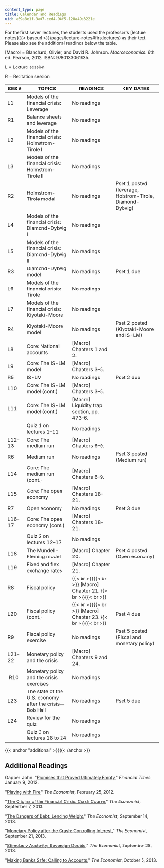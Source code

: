 ```yaml
---
content_type: page
title: Calendar and Readings
uid: a69a8e1f-3a07-ced4-98f5-128a49a3221e
---
```


For the first seven lectures, the students used the professor's [lecture notes]({{< baseurl >}}/pages/lecture-notes#firstlectures) as their text. Please also see the [additional readings](#additional) below the table.  

\[Macro\] = Blanchard, Olivier, and David R. Johnson. _Macroeconomics_. 6th ed. Pearson, 2012. ISBN: 9780133061635.

L = Lecture session

R = Recitation session

| SES # | TOPICS | READINGS | KEY DATES |
| --- | --- | --- | --- |
| L1 | Models of the financial crisis: Leverage | No readings | &nbsp; |
| R1 | Balance sheets and leverage | No readings | &nbsp; |
| L2 | Models of the financial crisis: Holmstrom-Tirole I | No readings | &nbsp; |
| L3 | Models of the financial crisis: Holmstrom-Tirole II | No readings | &nbsp; |
| R2 | Holmstrom-Tirole model | No readings | Pset 1 posted (leverage, Holstrom-Tirole, Diamond-Dybvig) |
| L4 | Models of the financial crisis: Diamond-Dybvig I | No readings | &nbsp; |
| L5 | Models of the financial crisis: Diamond-Dybvig II | No readings | &nbsp; |
| R3 | Diamond-Dybvig model | No readings | Pset 1 due |
| L6 | Models of the financial crisis: Tirole | No readings | &nbsp; |
| L7 | Models of the financial crisis: Kiyotaki-Moore | No readings | &nbsp; |
| R4 | Kiyotaki-Moore model | No readings | Pset 2 posted (Kiyotaki-Moore and IS-LM) |
| L8 | Core: National accounts | \[Macro\] Chapters 1 and 2. | &nbsp; |
| L9 | Core: The IS-LM model | \[Macro\] Chapters 3–5. | &nbsp; |
| R5 | IS-LM | No readings | Pset 2 due |
| L10 | Core: The IS-LM model (cont.) | \[Macro\] Chapters 3–5. | &nbsp; |
| L11 | Core: The IS-LM model (cont.) | \[Macro\] Liquidity trap section, pp. 473–6. | &nbsp; |
| &nbsp; | Quiz 1 on lectures 1–11 | No readings | &nbsp; |
| L12–13 | Core: The medium run | \[Macro\] Chapters 6–9. | &nbsp; |
| R6 | Medium run | No readings | Pset 3 posted (Medium run) |
| L14 | Core: The medium run (cont.) | \[Macro\] Chapters 6–9. | &nbsp; |
| L15 | Core: The open economy | \[Macro\] Chapters 18–21. | &nbsp; |
| R7 | Open economy | No readings | Pset 3 due |
| L16–17 | Core: The open economy (cont.) | \[Macro\] Chapters 18–21. | &nbsp; |
| &nbsp; | Quiz 2 on lectures 12–17 | No readings | &nbsp; |
| L18 | The Mundell-Fleming model | \[Macro\] Chapter 20. | Pset 4 posted (Open economy) |
| L19 | Fixed and flex exchange rates | \[Macro\] Chapter 21. | &nbsp; |
| R8 | Fiscal policy |  {{< br >}}{{< br >}} \[Macro\] Chapter 21. {{< br >}}{{< br >}}  | &nbsp; |
| L20 | Fiscal policy (cont.) |  {{< br >}}{{< br >}} \[Macro\] Chapter 23. {{< br >}}{{< br >}}  | Pset 4 due |
| R9 | Fiscal policy exercise | No readings | Pset 5 posted (Fiscal and monetary policy) |
| L21–22 | Monetary policy and the crisis | \[Macro\] Chapters 9 and 24. | &nbsp; |
|  R10 | Monetary policy and the crisis exercises | No readings | &nbsp; |
| L23 | The state of the U.S. economy after the crisis—Bob Hall | No readings | Pset 5 due |
| L24 | Review for the quiz | No readings | &nbsp; |
| &nbsp; | Quiz 3 on lectures 18 to 24 | No readings |   

{{< anchor "additional" >}}{{< /anchor >}}

Additional Readings
-------------------

Gapper, John. "[Promises that Proved Ultimately Empty](http://www.ft.com/intl/cms/s/0/35f6c704-3ab8-11e1-a756-00144feabdc0.html#axzz3CiaBKSiK)," _Financial Times_, January 9, 2012.

"[Playing with Fire](http://www.economist.com/node/21547999)," _The Economist_, February 25, 2012.

"[The Origins of the Financial Crisis: Crash Course](http://www.economist.com/news/schoolsbrief/21584534-effects-financial-crisis-are-still-being-felt-five-years-article)," _The Economist_, September 7, 2013.

"[The Dangers of Debt: Lending Weight](http://www.economist.com/news/schools-brief/21586284-second-our-series-articles-financial-crisis-looks-role-debt-and)," _The Economist_, September 14, 2013.

"[Monetary Policy after the Crash: Controlling Interest](http://www.economist.com/news/schools-brief/21586527-third-our-series-articles-financial-crisis-looks-unconventional)," _The Economist_, September 21, 2013.

"[Stimulus v Austerity: Sovereign Doubts](http://news.alacrastore.com/economist/Stimulus-v-austerity-Sovereign-doubts-EN_EN_MAIN_20130928T000000_0060)," _The Economist_, September 28, 2013.

"[Making Banks Safe: Calling to Accounts](http://www.economist.com/news/schools-brief/21587205-final-article-our-series-financial-crisis-examines-best-way-make-banks)," _The Economist_, October 5, 2013.